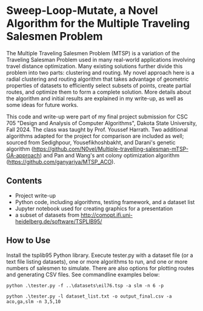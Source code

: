 # Sweep-Loop-Mutate, a Novel Algorithm for the Multiple Traveling Salesmen Problem

The Multiple Traveling Salesmen Problem (MTSP) is a variation of the Traveling Salesman Problem used in many real-world applications involving travel distance optimization. Many existing solutions further divide this problem into two parts: clustering and routing. My novel approach here is a radial clustering and routing algorithm that takes advantage of geometric properties of datasets to efficiently select subsets of points, create partial routes, and optimize them to form a complete solution. More details about the algorithm and initial results are explained in my write-up, as well as some ideas for future works.

This code and write-up were part of my final project submission for CSC 705 "Design and Analysis of Computer Algorithms", Dakota State University, Fall 2024. The class was taught by Prof. Youssef Harrath. Two additional algorithms adapted for the project for comparison are included as well; sourced from Sedighpour, Yousefikhoshbakht, and Darani's genetic algorithm (https://github.com/N0vel/Multiple-travelling-salesman-mTSP-GA-approach) and Pan and Wang's ant colony optimization algorithm (https://github.com/ganyariya/MTSP_ACO).

## Contents

- Project write-up
- Python code, including algorithms, testing framework, and a dataset list
- Jupyter notebook used for creating graphics for a presentation
- a subset of datasets from http://comopt.ifi.uni-heidelberg.de/software/TSPLIB95/

## How to Use

Install the tsplib95 Python library. Execute tester.py with a dataset file (or a text file listing datasets), one or more algorithms to run, and one or more numbers of salesmen to simulate. There are also options for plotting routes and generating CSV files. See commandline examples below:

```
python .\tester.py -f ..\datasets\eil76.tsp -a slm -n 6 -p

python .\tester.py -l dataset_list.txt -o output_final.csv -a aco,ga,slm -n 3,5,10
```